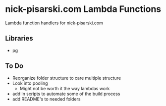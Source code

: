 # nick-pisarski.com Lambda Functions

Lambda function handlers for nick-pisarski.com

## Libraries

* pg

## To Do

* Reorganize folder structure to care multiple structure
* Look into pooling
  * Might not be worth it the way lambdas work
* add in scripts to automate some of the build process
* add README's to needed folders